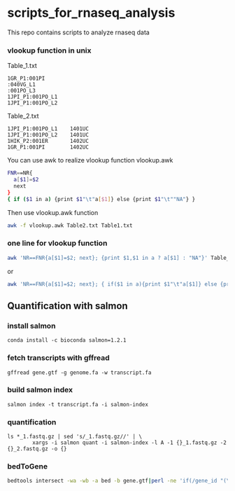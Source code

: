 # scripts_for_rnaseq_analysis
This repo contains scripts to analyze rnaseq data

### vlookup function in unix
Table_1.txt
```
1GR_P1:001PI
:040VG_L1
:001PO_L3
1JPI_P1:001PO_L1
1JPI_P1:001PO_L2
```
Table_2.txt
```
1JPI_P1:001PO_L1    1401UC
1JPI_P1:001PO_L2    1401UC
1HIK_P2:001ER       1402UC
1GR_P1:001PI        1402UC
```
You can use awk to realize vlookup function
vlookup.awk
```bash
FNR==NR{
  a[$1]=$2
  next
}
{ if ($1 in a) {print $1"\t"a[$1]} else {print $1"\t""NA"} }
```
Then use vlookup.awk function
```bash
awk -f vlookup.awk Table2.txt Table1.txt
```
### one line for vlookup function
```bash
awk 'NR==FNR{a[$1]=$2; next}; {print $1,$1 in a ? a[$1] : "NA"}' Table_2.txt Table_1.txt
```
or
```bash
awk 'NR==FNR{a[$1]=$2; next}; { if($1 in a){print $1"\t"a[$1]} else {print $1"\t""NA"} }' Table_2.txt Table_1.txt
```



## Quantification with salmon
### install salmon
```
conda install -c bioconda salmon=1.2.1
```
### fetch transcripts with gffread
```
gffread gene.gtf -g genome.fa -w transcript.fa
```
### build salmon index
```
salmon index -t transcript.fa -i salmon-index
```
### quantification
```
ls *_1.fastq.gz | sed 's/_1.fastq.gz//' | \
        xargs -i salmon quant -i salmon-index -l A -1 {}_1.fastq.gz -2 {}_2.fastq.gz -o {}
```
### bedToGene
```bash
bedtools intersect -wa -wb -a bed -b gene.gtf|perl -ne 'if(/gene_id "(\S+?)"/){print $1,"\n"}'|sort -u > GeneList
```
